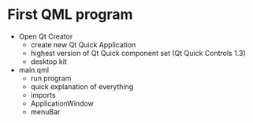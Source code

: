 # First QML program #

- Open Qt Creator
    - create new Qt Quick Application
    - highest version of Qt Quick component set (Qt Quick Controls 1.3)
    - desktop kit
- main.qml
    - run program
    - quick explanation of everything
    - imports
    - ApplicationWindow
    - menuBar
